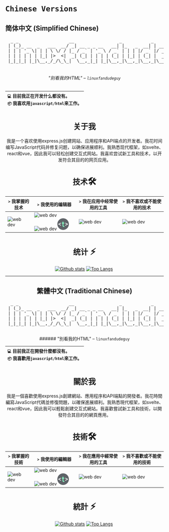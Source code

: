 # `Chinese Versions`

## 简体中文 (Simplified Chinese)

<div align="center">
<pre>
  _ _                   __                 _           _                        
 | (_)_ __  _   ___  __/ _| __ _ _ __   __| |_   _  __| | ___  __ _ _   _ _   _ 
 | | | '_ \| | | \ \/ / |_ / _` | '_ \ / _` | | | |/ _` |/ _ \/ _` | | | | | | |
 | | | | | | |_| |>  <|  _| (_| | | | | (_| | |_| | (_| |  __/ (_| | |_| | |_| |
 |_|_|_| |_|\__,_/_/\_\_|  \__,_|_| |_|\__,_|\__,_|\__,_|\___|\__, |\__,_|\__, |
                                                              |___/       |___/ 
</pre>

###### "别看我的HTML" – <code>linuxfandudeguy</code>

  | `💻` 目前我正在开发**什么都没有**。<br/>`📦` 我喜欢用`javascript/html`来工作。</br> |
  |:---|

# `关于我` 

我是一个喜欢使用express.js创建网站、应用程序和API端点的开发者。我花时间编写JavaScript代码并修复问题，以确保进展顺利。我熟悉现代框架，如svelte、react和vue，因此我可以轻松创建交互式网站。我喜欢尝试新工具和技术，以开发符合其目的的网页应用。

# `技术`🛠
| `>` 我掌握的技术 | `>` 我使用的编辑器 | `>` 我在应用中经常使用的工具 | `>` 我不喜欢或不能使用的技术 | 
|---------------------|---------------|----------------------------------------|----------------------------------|
| <img src="https://skillicons.dev/icons?i=html,js,react,vue,svelte,css,nodejs,python,rust" alt="web dev" height="40"/> | <img src="https://skillicons.dev/icons?i=sublime,vscode" alt="web dev" height="40"/><img src="https://upload.wikimedia.org/wikipedia/commons/thumb/8/8a/Gnu-nano.svg/1024px-Gnu-nano.svg.png" alt="web dev" height="40"/><img src="/assets/images/unnamed.png" alt="web dev" height="40"/> | <img src="https://skillicons.dev/icons?i=tailwind,npm,git,github,bootstrap,vercel,debian,express,obsidian" alt="web dev" height="40"/> | <img src="https://skillicons.dev/icons?i=electron,firebase,php,tauri" alt="web dev" height="40"/> |

# `统计` ⚡
  
  <a href="#">![Github stats](https://github-readme-stats.vercel.app/api?username=linuxfandudeguy&theme=blueberry&count_private=true&hide_border=true&line_height=20)</a>
  <a href="#">![Top Langs](https://github-readme-stats.vercel.app/api/top-langs/?username=linuxfandudeguy&layout=compact&theme=blueberry&count_private=true&hide_border=true)</a>
  <img src="https://komarev.com/ghpvc/?username=linuxfandudeguy&style=for-the-badge&color=orange" alt=""/>

---

## 繁體中文 (Traditional Chinese)

<div align="center">
<pre>
  _ _                   __                 _           _                        
 | (_)_ __  _   ___  __/ _| __ _ _ __   __| |_   _  __| | ___  __ _ _   _ _   _ 
 | | | '_ \| | | \ \/ / |_ / _` | '_ \ / _` | | | |/ _` |/ _ \/ _` | | | | | | |
 | | | | | | |_| |>  <|  _| (_| | | | | (_| | |_| | (_| |  __/ (_| | |_| | |_| |
 |_|_|_| |_|\__,_/_/\_\_|  \__,_|_| |_|\__,_|\__,_|\__,_|\___|\__, |\__,_|\__, |
                                                              |___/       |___/ 
</pre>
###### "別看我的HTML" – <code>linuxfandudeguy</code>

  | `💻` 目前我正在開發**什麼都沒有**。<br/>`📦` 我喜歡用`javascript/html`來工作。</br> |
  |:---|

# `關於我` 

我是一個喜歡使用express.js創建網站、應用程序和API端點的開發者。我花時間編寫JavaScript代碼並修復問題，以確保進展順利。我熟悉現代框架，如svelte、react和vue，因此我可以輕鬆創建交互式網站。我喜歡嘗試新工具和技術，以開發符合其目的的網頁應用。

# `技術`🛠
| `>` 我掌握的技術 | `>` 我使用的編輯器 | `>` 我在應用中經常使用的工具 | `>` 我不喜歡或不能使用的技術 | 
|---------------------|---------------|----------------------------------------|----------------------------------|
| <img src="https://skillicons.dev/icons?i=html,js,react,vue,svelte,css,nodejs,python,rust" alt="web dev" height="40"/> | <img src="https://skillicons.dev/icons?i=sublime,vscode" alt="web dev" height="40"/><img src="https://upload.wikimedia.org/wikipedia/commons/thumb/8/8a/Gnu-nano.svg/1024px-Gnu-nano.svg.png" alt="web dev" height="40"/><img src="/assets/images/unnamed.png" alt="web dev" height="40"/> | <img src="https://skillicons.dev/icons?i=tailwind,npm,git,github,bootstrap,vercel,debian,express,obsidian" alt="web dev" height="40"/> | <img src="https://skillicons.dev/icons?i=electron,firebase,php,tauri" alt="web dev" height="40"/> |

# `統計` ⚡
  
  <a href="#">![Github stats](https://github-readme-stats.vercel.app/api?username=linuxfandudeguy&theme=blueberry&count_private=true&hide_border=true&line_height=20)</a>
  <a href="#">![Top Langs](https://github-readme-stats.vercel.app/api/top-langs/?username=linuxfandudeguy&layout=compact&theme=blueberry&count_private=true&hide_border=true)</a>
  <img src="https://komarev.com/ghpvc/?username=linuxfandudeguy&style=for-the-badge&color=orange" alt=""/>
